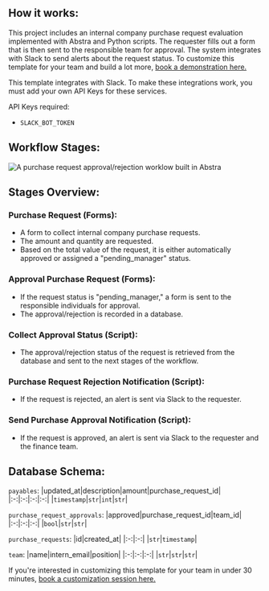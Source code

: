 ## How it works:

This project includes an internal company purchase request evaluation implemented with Abstra and Python scripts. The requester fills out a form that is then sent to the responsible team for approval. The system integrates with Slack to send alerts about the request status. To customize this template for your team and build a lot more, [book a demonstration here.](https://meet.abstra.app/demo?url=purchase-request-workflow-template)

This template integrates with Slack. To make these integrations work, you must add your own API Keys for these services.

API Keys required:

- `SLACK_BOT_TOKEN`

## Workflow Stages:
![A purchase request approval/rejection worklow built in Abstra](https://github.com/user-attachments/assets/979e1ecb-4a64-49ce-8105-8899303cb85e)

## Stages Overview:
### Purchase Request (Forms):
  - A form to collect internal company purchase requests.
  - The amount and quantity are requested.
  - Based on the total value of the request, it is either automatically approved or assigned a "pending_manager" status.

### Approval Purchase Request (Forms):
  - If the request status is "pending_manager," a form is sent to the responsible individuals for approval.
  - The approval/rejection is recorded in a database.

### Collect Approval Status (Script):
  - The approval/rejection status of the request is retrieved from the database and sent to the next stages of the workflow.

### Purchase Request Rejection Notification (Script):
  - If the request is rejected, an alert is sent via Slack to the requester.

### Send Purchase Approval Notification (Script):
  - If the request is approved, an alert is sent via Slack to the requester and the finance team.

## Database Schema:
`payables`:
|updated_at|description|amount|purchase_request_id|
|:-:|:-:|:-:|:-:|
|```timestamp```|```str```|```int```|```str```|

`purchase_request_approvals`:
|approved|purchase_request_id|team_id|
|:-:|:-:|:-:|
|```bool```|```str```|```str```|

`purchase_requests`:
|id|created_at|
|:-:|:-:|
|```str```|```timestamp```|

`team`:
|name|intern_email|position|
|:-:|:-:|:-:|
|```str```|```str```|```str```|

If you're interested in customizing this template for your team in under 30 minutes, [book a customization session here.](https://meet.abstra.app/demo?url=purchase-request-workflow-template)
